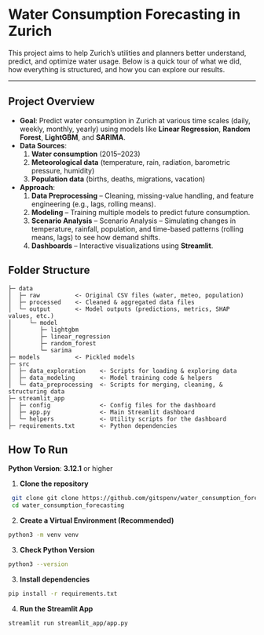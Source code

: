 
# Water Consumption Forecasting in Zurich

This project aims to help Zurich’s utilities and planners better understand, predict, and optimize water usage. Below is a quick tour of what we did, how everything is structured, and how you can explore our results.

---

## Project Overview

- **Goal**: Predict water consumption in Zurich at various time scales (daily, weekly, monthly, yearly) using models like **Linear Regression**, **Random Forest**, **LightGBM**, and **SARIMA**.
- **Data Sources**:
  1. **Water consumption** (2015–2023)
  2. **Meteorological data** (temperature, rain, radiation, barometric pressure, humidity)
  3. **Population data** (births, deaths, migrations, vacation)
- **Approach**:
  1. **Data Preprocessing** – Cleaning, missing-value handling, and feature engineering (e.g., lags, rolling means).  
  2. **Modeling** – Training multiple models to predict future consumption.  
  3. **Scenario Analysis** – Scenario Analysis – Simulating changes in temperature, rainfall, population, and time-based patterns (rolling means, lags) to see how demand shifts.
  4. **Dashboards** – Interactive visualizations using **Streamlit**.
 
## Folder Structure

```text
├─ data
│  ├─ raw          <- Original CSV files (water, meteo, population)
│  ├─ processed    <- Cleaned & aggregated data files
│  └─ output       <- Model outputs (predictions, metrics, SHAP values, etc.)
│     └─ model
│        ├─ lightgbm
│        ├─ linear_regression
│        ├─ random_forest
│        └─ sarima
├─ models          <- Pickled models
├─ src
│  ├─ data_exploration    <- Scripts for loading & exploring data
│  ├─ data_modeling       <- Model training code & helpers
│  └─ data_preprocessing  <- Scripts for merging, cleaning, & structuring data
├─ streamlit_app
│  ├─ config              <- Config files for the dashboard
│  ├─ app.py              <- Main Streamlit dashboard
│  └─ helpers             <- Utility scripts for the dashboard
├─ requirements.txt       <- Python dependencies
```

## How To Run

**Python Version**: **3.12.1** or higher

1. **Clone the repository**

```bash
 git clone git clone https://github.com/gitspenv/water_consumption_forecasting.git
 cd water_consumption_forecasting
```
2. **Create a Virtual Environment (Recommended)**
```bash
python3 -m venv venv
```
3. **Check Python Version**
```bash
python3 --version
```
3. **Install dependencies**
```bash
pip install -r requirements.txt
```
4. **Run the Streamlit App**
```bash
streamlit run streamlit_app/app.py
```

